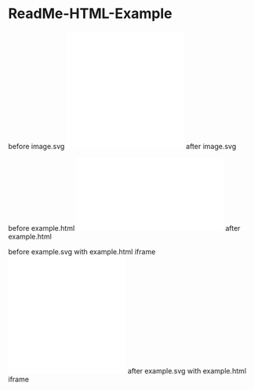 # ReadMe-HTML-Example

before image.svg
![](./image.svg)
after image.svg

before example.html
![](./example.html)
after example.html

before example.svg with example.html iframe
![](./example.svg)
after example.svg with example.html iframe
